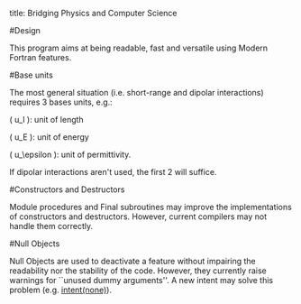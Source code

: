 title: Bridging Physics and Computer Science

#Design

This program aims at being readable, fast and versatile using
Modern Fortran features.

#Base units

The most general situation (i.e. short-range and dipolar interactions) requires 3 bases units, e.g.:

\( u_l \): unit of length

\( u_E \): unit of energy

\( u_\epsilon \): unit of permittivity.

If dipolar interactions aren't used, the first 2 will suffice.

#Constructors and Destructors

Module procedures and Final subroutines may improve
the implementations of constructors and destructors.
However, current compilers may not handle them correctly.

#Null Objects

Null Objects are used to deactivate a feature without
impairing the readability nor the stability of the code.
However, they currently raise warnings for
``unused dummy arguments''.
A new intent may solve this problem (e.g.
    [intent(none)](http://fortranwiki.org/fortran/show/INTENT%28NONE%29)).
